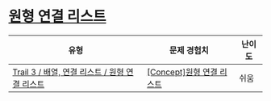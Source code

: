 # [원형 연결 리스트](https://en.codetree.ai/trails/complete/curated-cards/intro-circular-linked-list)

|유형|문제 경험치|난이도|
|---|---|---|
|[Trail 3 / 배열, 연결 리스트 / 원형 연결 리스트](https://www.codetree.ai/trail-info/novice-high/)|[[Concept]원형 연결 리스트](https://www.codetree.ai/trails/complete/curated-cards/intro-circular-linked-list/)|쉬움|

